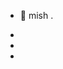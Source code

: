 - 👋 mish .
  
- 
- 
- 
  

<!---
Mish260/Mish260 is a ✨ special ✨ repository because its `README.md` (this file) appears on your GitHub profile.
You can click the Preview link to take a look at your changes.
--->

